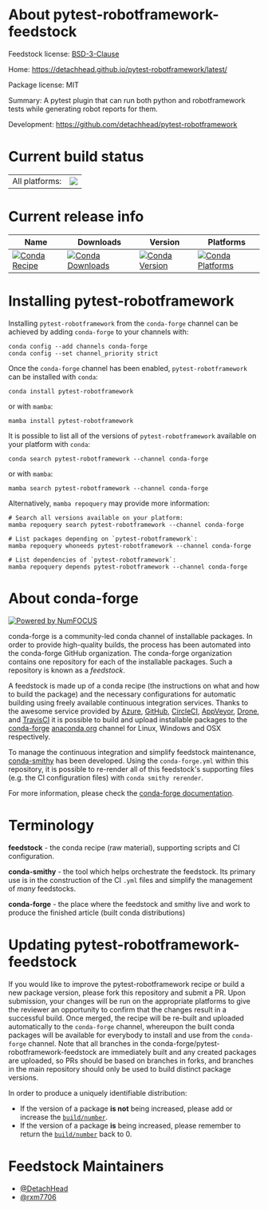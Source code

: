 About pytest-robotframework-feedstock
=====================================

Feedstock license: [BSD-3-Clause](https://github.com/conda-forge/pytest-robotframework-feedstock/blob/main/LICENSE.txt)

Home: https://detachhead.github.io/pytest-robotframework/latest/

Package license: MIT

Summary: A pytest plugin that can run both python and robotframework tests while generating robot reports for them.

Development: https://github.com/detachhead/pytest-robotframework

Current build status
====================


<table><tr><td>All platforms:</td>
    <td>
      <a href="https://dev.azure.com/conda-forge/feedstock-builds/_build/latest?definitionId=20316&branchName=main">
        <img src="https://dev.azure.com/conda-forge/feedstock-builds/_apis/build/status/pytest-robotframework-feedstock?branchName=main">
      </a>
    </td>
  </tr>
</table>

Current release info
====================

| Name | Downloads | Version | Platforms |
| --- | --- | --- | --- |
| [![Conda Recipe](https://img.shields.io/badge/recipe-pytest--robotframework-green.svg)](https://anaconda.org/conda-forge/pytest-robotframework) | [![Conda Downloads](https://img.shields.io/conda/dn/conda-forge/pytest-robotframework.svg)](https://anaconda.org/conda-forge/pytest-robotframework) | [![Conda Version](https://img.shields.io/conda/vn/conda-forge/pytest-robotframework.svg)](https://anaconda.org/conda-forge/pytest-robotframework) | [![Conda Platforms](https://img.shields.io/conda/pn/conda-forge/pytest-robotframework.svg)](https://anaconda.org/conda-forge/pytest-robotframework) |

Installing pytest-robotframework
================================

Installing `pytest-robotframework` from the `conda-forge` channel can be achieved by adding `conda-forge` to your channels with:

```
conda config --add channels conda-forge
conda config --set channel_priority strict
```

Once the `conda-forge` channel has been enabled, `pytest-robotframework` can be installed with `conda`:

```
conda install pytest-robotframework
```

or with `mamba`:

```
mamba install pytest-robotframework
```

It is possible to list all of the versions of `pytest-robotframework` available on your platform with `conda`:

```
conda search pytest-robotframework --channel conda-forge
```

or with `mamba`:

```
mamba search pytest-robotframework --channel conda-forge
```

Alternatively, `mamba repoquery` may provide more information:

```
# Search all versions available on your platform:
mamba repoquery search pytest-robotframework --channel conda-forge

# List packages depending on `pytest-robotframework`:
mamba repoquery whoneeds pytest-robotframework --channel conda-forge

# List dependencies of `pytest-robotframework`:
mamba repoquery depends pytest-robotframework --channel conda-forge
```


About conda-forge
=================

[![Powered by
NumFOCUS](https://img.shields.io/badge/powered%20by-NumFOCUS-orange.svg?style=flat&colorA=E1523D&colorB=007D8A)](https://numfocus.org)

conda-forge is a community-led conda channel of installable packages.
In order to provide high-quality builds, the process has been automated into the
conda-forge GitHub organization. The conda-forge organization contains one repository
for each of the installable packages. Such a repository is known as a *feedstock*.

A feedstock is made up of a conda recipe (the instructions on what and how to build
the package) and the necessary configurations for automatic building using freely
available continuous integration services. Thanks to the awesome service provided by
[Azure](https://azure.microsoft.com/en-us/services/devops/), [GitHub](https://github.com/),
[CircleCI](https://circleci.com/), [AppVeyor](https://www.appveyor.com/),
[Drone](https://cloud.drone.io/welcome), and [TravisCI](https://travis-ci.com/)
it is possible to build and upload installable packages to the
[conda-forge](https://anaconda.org/conda-forge) [anaconda.org](https://anaconda.org/)
channel for Linux, Windows and OSX respectively.

To manage the continuous integration and simplify feedstock maintenance,
[conda-smithy](https://github.com/conda-forge/conda-smithy) has been developed.
Using the ``conda-forge.yml`` within this repository, it is possible to re-render all of
this feedstock's supporting files (e.g. the CI configuration files) with ``conda smithy rerender``.

For more information, please check the [conda-forge documentation](https://conda-forge.org/docs/).

Terminology
===========

**feedstock** - the conda recipe (raw material), supporting scripts and CI configuration.

**conda-smithy** - the tool which helps orchestrate the feedstock.
                   Its primary use is in the construction of the CI ``.yml`` files
                   and simplify the management of *many* feedstocks.

**conda-forge** - the place where the feedstock and smithy live and work to
                  produce the finished article (built conda distributions)


Updating pytest-robotframework-feedstock
========================================

If you would like to improve the pytest-robotframework recipe or build a new
package version, please fork this repository and submit a PR. Upon submission,
your changes will be run on the appropriate platforms to give the reviewer an
opportunity to confirm that the changes result in a successful build. Once
merged, the recipe will be re-built and uploaded automatically to the
`conda-forge` channel, whereupon the built conda packages will be available for
everybody to install and use from the `conda-forge` channel.
Note that all branches in the conda-forge/pytest-robotframework-feedstock are
immediately built and any created packages are uploaded, so PRs should be based
on branches in forks, and branches in the main repository should only be used to
build distinct package versions.

In order to produce a uniquely identifiable distribution:
 * If the version of a package **is not** being increased, please add or increase
   the [``build/number``](https://docs.conda.io/projects/conda-build/en/latest/resources/define-metadata.html#build-number-and-string).
 * If the version of a package **is** being increased, please remember to return
   the [``build/number``](https://docs.conda.io/projects/conda-build/en/latest/resources/define-metadata.html#build-number-and-string)
   back to 0.

Feedstock Maintainers
=====================

* [@DetachHead](https://github.com/DetachHead/)
* [@rxm7706](https://github.com/rxm7706/)

